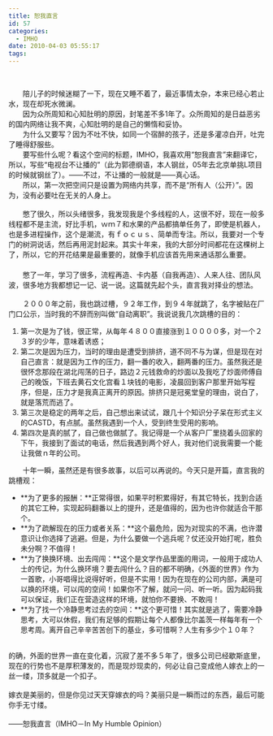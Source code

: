 ```yaml
---
title: 恕我直言
id: 57
categories:
  - IMHO
date: 2010-04-03 05:55:17
tags:
---
```


&nbsp;

<div>　　陪儿子的时候迷糊了一下，现在又睡不着了，最近事情太杂，本来已经心若止水，现在却死水微澜。</div>
<div>　　因为众所周知和心知肚明的原因，封笔差不多1年了。众所周知的是日益恶劣的国内网络让我不爽，心知肚明的是自己的懒惰和妥协。</div>
<div>　　为什么又要写？因为不吐不快，如同一个宿醉的孩子，还是多灌凉白开，吐完了睡得舒服些。</div>
<div>　　要写些什么呢？看这个空间的标题，IMHO，我喜欢用&ldquo;恕我直言&rdquo;来翻译它，所以，写些&ldquo;电视台不让播的&rdquo;（此为郭德纲语，本人钢丝，05年去北京单挑L项目的时候就钢丝了）。&mdash;&mdash;不过，不让播的一般就是&mdash;&mdash;真心话。</div>
<div>　　所以，第一次把空间只是设置为网络内共享，而不是&ldquo;所有人（公开）&rdquo;。因为，没有必要吐在无关的人身上。</div>
<div>&nbsp;</div>
<div>　　憋了很久，所以头绪很多，我发现我是个多线程的人，这很不好，现在一般多线程都不是主流，好比手机，ｗｍ７和水果的产品都搞单任务了，即使是机器人，也是多进程操作，这个是潮流，有ｆｏｃｕｓ、简单而专注。所以，我要对一个专门的树洞说话，然后再用泥封起来。其实十年来，我的大部分时间都花在这棵树上了，所以，它的开花结果是最重要的，就像手机应该首先用来通话那么重要。</div>
<div>　　</div>
<div>　　憋了一年，学习了很多，流程再造、卡内基（自我再造）、人来人往、团队风波，很多地方我都想记一记、说一说。这篇就先起个头，直言我对择业的想法。</div>
<div>&nbsp;</div>
<div>　　２０００年之前，我也跳过槽，９２年工作，到９４年就跳了，名字被贴在厂门口公示，当时我的不辞而别叫做&ldquo;自动离职&rdquo;。我说说我几次跳槽的目的：</div>

1.  第一次是为了钱，很正常，从每年４８００直接涨到１００００多，对一个２３岁的少年，意味着诱惑；
2.  第二次是因为压力，当时的理由是遭受到排挤，道不同不与为谋，但是现在对自己直言：就是因为工作的压力，翻一番的收入，翻两番的压力。虽然我还是很怀念那段在湖北闯荡的日子，路边２元钱救命的炒面以及我吃了炒面师傅自己的晚饭，下班去黄石文化宫看１块钱的电影，凌晨回到客户那里开始写程序，但是，压力才是我真正离开的原因。排挤只是冠冕堂皇的理由，说白了，就是落荒而逃了。
3.  第三次是稳定的两年之后，自己想出来试试，跟几十个知识分子呆在形式主义的CASTD，有点腻。虽然我遇到一个人，受到终生受用的影响。
4.  第四次是真的腻了，自己做也做腻了。我记得是一个从客户厂里挠着头回家的下午，我接到了面试的电话，然后我遇到两个好人，我对他们说我需要一个能让我做ｎ年的公司。
<div>　　十年一瞬，虽然还是有很多故事，以后可以再说的。今天只是开篇，直言我的跳槽观：</div>

*   **为了更多的报酬：**正常得很，如果平时积累得好，有其它特长，找到合适的其它工种，实现起码翻番以上的提升，还是值得的，因为也许你就适合干那个。
*   **为了疏解现在的压力或者关系：**这个最危险，因为对现实的不满，也许潜意识让你选择了逃避。但是，为什么要做一个逃兵呢？仗还没开始打呢，胜负未分啊？不值得！
*   **为了换换环境、出去闯闯：**这个是文学作品里面的用词，一般用于成功人士的传记，为什么换环境？要去闯什么？目的都不明确，《外面的世界》作为一首歌，小哥唱得比说得好听，但是不实用！因为在现在的公司内部，满是可以换的环境，可以闯的空间！如果你不了解，就问一问、听一听。因为起码我可以保证，我们正在营造这样的环境，就怕你不要换、不敢闯！
*   **为了找一个冷静思考过去的空间：**这个更可惜！其实就是逃了，需要冷静思考，大可以休假，我们有足够的假期让每个人都像比尔盖茨一样每年有一个思考周。离开自己辛辛苦苦创下的基业，多可惜啊？人生有多少个１０年？
<div>&nbsp;</div>
<div>的确，外面的世界一直在变化着，沉寂了差不多５年了，很多公司已经歇斯底里，现在的行势也不是厚积薄发的，而是现炒现卖的，何必让自己变成他人嫁衣上的一丝一缕，顶多就是一个扣子。</div>
<div>&nbsp;</div>
<div>嫁衣是美丽的，但是你见过天天穿嫁衣的吗？美丽只是一瞬而过的东西，最后可能你手无寸缕。</div>
<div>&nbsp;</div>
<div>&mdash;&mdash;恕我直言（IMHO－In My Humble Opinion）</div>

&nbsp;